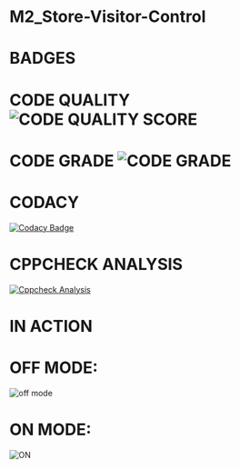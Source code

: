 # M2_Store-Visitor-Control

# BADGES
# CODE QUALITY ![CODE QUALITY SCORE]()
# CODE GRADE ![CODE GRADE]()

# CODACY
[![Codacy Badge](https://app.codacy.com/project/badge/Grade/db2416a6844f4dbd8aa640fb1b77cce6)](https://www.codacy.com/gh/Gokul-4072/M2_Store-Visitor-Control/dashboard?utm_source=github.com&amp;utm_medium=referral&amp;utm_content=Gokul-4072/M2_Store-Visitor-Control&amp;utm_campaign=Badge_Grade)

# CPPCHECK ANALYSIS
[![Cppcheck Analysis](https://github.com/Gokul-4072/M2_Store-Visitor-Control/actions/workflows/c-cppcheck%20analysis.yml/badge.svg)](https://github.com/Gokul-4072/M2_Store-Visitor-Control/actions/workflows/c-cppcheck%20analysis.yml)

# IN ACTION

# OFF MODE:
![off mode](https://user-images.githubusercontent.com/101783839/164443167-91a7a8bd-422d-4a3c-8a20-45790aee7111.png)

# ON MODE:
![ON](https://user-images.githubusercontent.com/101783839/164443220-87fb3b4e-90a2-418e-b6a5-30b35c946696.png)

